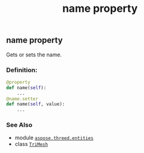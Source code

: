 ﻿---
title: name property
second_title: Aspose.3D for Python via .NET API References
description: 
type: docs
weight: 320
url: /aspose.threed.entities/trimesh/name/
is_root: false
---

## name property


Gets or sets the name.
### Definition:
```python
@property
def name(self):
    ...
@name.setter
def name(self, value):
    ...
```

### See Also
* module [`aspose.threed.entities`](../../)
* class [`TriMesh`](/3d/python-net/aspose.threed.entities/trimesh)
